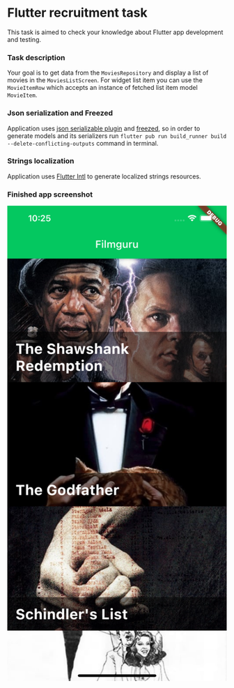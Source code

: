 # Flutter recruitment task

This task is aimed to check your knowledge about Flutter app development and testing.

### Task description
Your goal is to get data from the `MoviesRepository` and display a list of movies in the `MoviesListScreen`. 
For widget list item you can use the `MovieItemRow` which accepts an instance of fetched list item model `MovieItem`.

### Json serialization and Freezed
Application uses [json serializable plugin](https://pub.dev/packages/json_serializable) and [freezed](https://pub.dev/packages/freezed), so in order to generate models and its serializers run `flutter pub run build_runner build --delete-conflicting-outputs` command in terminal.

### Strings localization
Application uses [Flutter Intl](https://plugins.jetbrains.com/plugin/13666-flutter-intl) to generate localized strings resources.

### Finished app screenshot

<img alt="Screenshot1" src="previews/Screenshot_1.png" width="600"/>

